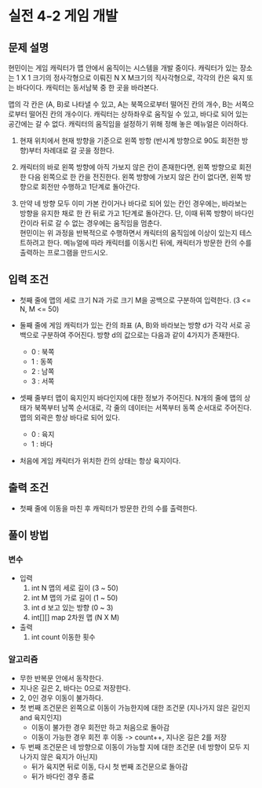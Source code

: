 # 실전 4-2 게임 개발
## 문제 설명
현민이는 게임 캐릭터가 맵 안에서 움직이는 시스템을 개발 중이다. 캐릭터가 있는 장소는 1 X 1 크기의 정사각형으로 이뤄진 N X M크기의 직사각형으로, 각각의 칸은 육지 또는 바다이다. 캐릭터는 동서남북 중 한 곳을 바라본다.<br>

맵의 각 칸은 (A, B)로 나타낼 수 있고, A는 북쪽으로부터 떨어진 칸의 개수, B는 서쪽으로부터 떨어진 칸의 개수이다. 캐릭터는 상하좌우로 움직일 수 있고, 바다로 되어 있는 공간에는 갈 수 없다. 캐릭터의 움직임을 설정하기 위해 정해 놓은 메뉴얼은 이러하다.
1. 현재 위치에서 현재 방향을 기준으로 왼쪽 방항 (반시계 방향으로 90도 회전한 방향)부터 차례대로 갈 곳을 정한다.

2. 캐릭터의 바로 왼쪽 방향에 아직 가보지 않은 칸이 존재한다면, 왼쪽 방향으로 회전한 다음 왼쪽으로 한 칸을 전진한다. 왼쪽 방향에 가보지 않은 칸이 없다면, 왼쪽 방향으로 회전만 수행하고 1단계로 돌아간다.

3. 만약 네 방향 모두 이미 가본 칸이거나 바다로 되어 있는 칸인 경우에는, 바라보는 방향을 유지한 채로 한 칸 뒤로 가고 1단계로 돌아간다. 단, 이때 뒤쪽 방향이 바다인 칸이라 뒤로 갈 수 없는 경우에는 움직임을 멈춘다.<br>
현민이는 위 과정을 반복적으로 수행하면서 캐릭터의 움직임에 이상이 있는지 테스트하려고 한다. 메뉴얼에 따라 캐릭터를 이동시킨 뒤에, 캐릭터가 방문한 칸의 수를 출력하는 프로그램을 만드시오.
## 입력 조건
- 첫째 줄에 맵의 세로 크기 N과 가로 크기 M을 공백으로 구분하여 입력한다. (3 <= N, M <= 50)

- 둘째 줄에 게임 캐릭터가 있는 칸의 좌표 (A, B)와 바라보는 방향 d가 각각 서로 공백으로 구분하여 주어진다. 방향 d의 값으로는 다음과 같이 4가지가 존재한다.
    - 0 : 북쪽
    - 1 : 동쪽
    - 2 : 남쪽
    - 3 : 서쪽

- 셋째 줄부터 맵이 육지인지 바다인지에 대한 정보가 주어진다. N개의 줄에 맵의 상태가 북쪽부터 남쪽 순서대로, 각 줄의 데이터는 서쪽부터 동쪽 순서대로 주어진다. 맵의 외곽은 항상 바다로 되어 있다.
    - 0 : 육지
    - 1 : 바다
- 처음에 게임 캐릭터가 위치한 칸의 상태는 항상 육지이다.
## 출력 조건
- 첫째 줄에 이동을 마친 후 캐릭터가 방문한 칸의 수를 출력한다.
## 풀이 방법
### 변수
- 입력
    1. int N 맵의 세로 길이 (3 ~ 50)
    2. int M 맵의 가로 길이 (1 ~ 50)
    3. int d 보고 있는 방향 (0 ~ 3)
    4. int[][] map 2차원 맵 (N X M)
-  출력
    1. int count 이동한 횟수
### 알고리즘
- 무한 반복문 안에서 동작한다.
- 지나온 길은 2, 바다는 0으로 저장한다.
- 2, 0인 경우 이동이 불가하다.
- 첫 번째 조건문은 왼쪽으로 이동이 가능한지에 대한 조건문 (지나가지 않은 길인지 and 육지인지)
    - 이동이 불가한 경우 회전만 하고 처음으로 돌아감
    - 이동이 가능한 경우 회전 후 이동 -> count++, 지나온 길은 2를 저장
- 두 번째 조건문은 네 방향으로 이동이 가능할 지에 대한 조건문 (네 방향이 모두 지나가지 않은 육지가 아닌지)
    - 뒤가 육지면 뒤로 이동, 다시 첫 번째 조건문으로 돌아감
    - 뒤가 바다인 경우 종료